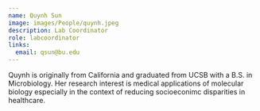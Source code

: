 ```yaml
---
name: Quynh Sun
image: images/People/quynh.jpeg
description: Lab Coordinator
role: labcoordinator
links:
  email: qsun@bu.edu
---
```


Quynh is originally from California and graduated from UCSB with a B.S. in Microbiology. Her research interest is medical applications of molecular biology especially in the context of reducing socioeconimc disparities in healthcare.